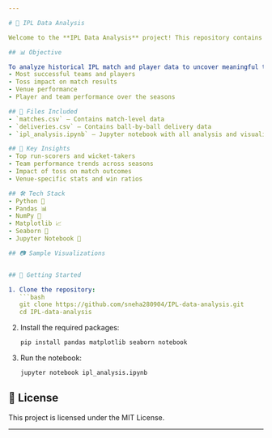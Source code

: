 ```yaml
---

# 🏏 IPL Data Analysis

Welcome to the **IPL Data Analysis** project! This repository contains exploratory data analysis (EDA) and insights generation from Indian Premier League (IPL) datasets using Python and popular data science libraries like **Pandas**, **Matplotlib**, and **Seaborn**.

## 📊 Objective

To analyze historical IPL match and player data to uncover meaningful trends, patterns, and statistics such as:
- Most successful teams and players
- Toss impact on match results
- Venue performance
- Player and team performance over the seasons

## 📁 Files Included
- `matches.csv` – Contains match-level data
- `deliveries.csv` – Contains ball-by-ball delivery data
- `ipl_analysis.ipynb` – Jupyter notebook with all analysis and visualizations

## 📌 Key Insights
- Top run-scorers and wicket-takers
- Team performance trends across seasons
- Impact of toss on match outcomes
- Venue-specific stats and win ratios

## 🛠️ Tech Stack
- Python 🐍
- Pandas 📊
- NumPy 🔢
- Matplotlib 📈
- Seaborn 🎨
- Jupyter Notebook 📓

## 📷 Sample Visualizations


## 🚀 Getting Started

1. Clone the repository:
   ```bash
   git clone https://github.com/sneha280904/IPL-data-analysis.git
   cd IPL-data-analysis
   ```

2. Install the required packages:
   ```bash
   pip install pandas matplotlib seaborn notebook
   ```

3. Run the notebook:
   ```bash
   jupyter notebook ipl_analysis.ipynb
   ```

## 📄 License

This project is licensed under the MIT License.

---
```

